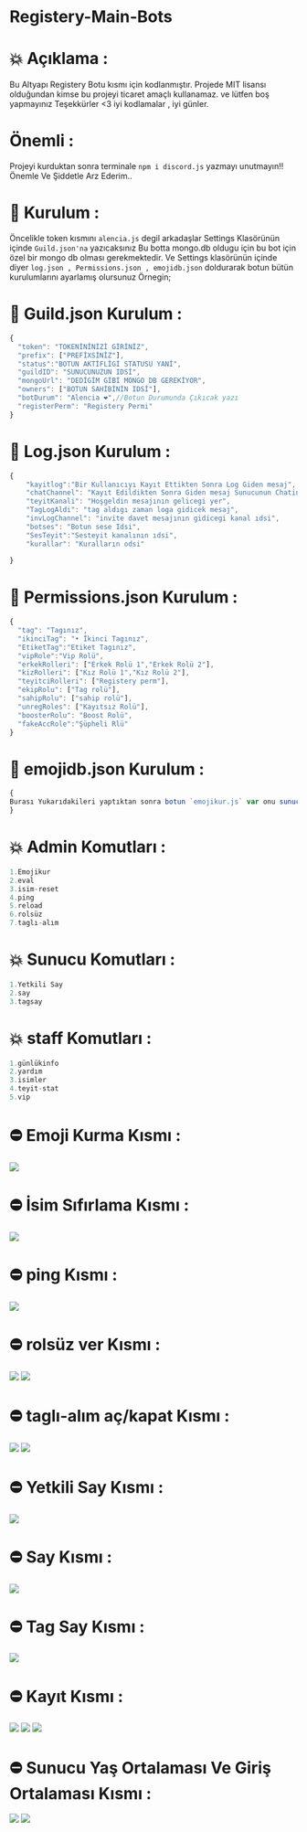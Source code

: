 # Registery-Main-Bots

# 💥 Açıklama :
Bu Altyapı Registery Botu kısmı için kodlanmıştır. Projede MIT lisansı olduğundan kimse bu projeyi ticaret amaçlı kullanamaz. ve lütfen boş yapmayınız Teşekkürler <3 iyi kodlamalar , iyi günler. 

# Önemli :
Projeyi kurduktan sonra terminale `npm i discord.js` yazmayı unutmayın!! Önemle Ve Şiddetle Arz Ederim..

# 🔨 Kurulum :
Öncelikle token kısmını `alencia.js` degil arkadaşlar Settings Klasörünün içinde `Guild.json'na` yazıcaksınız Bu botta mongo.db oldugu için bu bot için özel bir mongo db olması gerekmektedir. Ve Settings klasörünün içinde diyer `log.json , Permissions.json , emojidb.json` doldurarak botun bütün kurulumlarını ayarlamış olursunuz Örnegin;

# 🎉 Guild.json Kurulum :
```js
{
  "token": "TOKENİNİNİZİ GİRİNİZ",
  "prefix": ["PREFİXSİNİZ"],
  "status":"BOTUN AKTİFLİGİ STATUSU YANİ",
  "guildID": "SUNUCUNUZUN IDSİ",
  "mongoUrl": "DEDİGİM GİBİ MONGO DB GEREKİYOR",
  "owners": ["BOTUN SAHİBİNİN IDSİ"],
  "botDurum": "Alencia ❤️",//Botun Durumunda Çıkıcak yazı
  "registerPerm": "Registery Permi"
}
```

# 🎉 Log.json Kurulum :
```js
{
    "kayitlog":"Bir Kullanıcıyı Kayıt Ettikten Sonra Log Giden mesaj",
    "chatChannel": "Kayıt Edildikten Sonra Giden mesaj Sunucunun Chatin Mesajı",
    "teyitKanali": "Hoşgeldin mesajının gelicegi yer",
    "TagLogAldi": "tag aldıgı zaman loga gidicek mesaj",
    "invLogChannel": "invite davet mesajının gidicegi kanal ıdsi",
    "botses": "Botun sese Idsi",
    "SesTeyit":"Sesteyit kanalının ıdsi",
    "kurallar": "Kuralların odsi"
  
}
```

# 🎉 Permissions.json Kurulum :
```js
{
  "tag": "Tagınız",
  "ikinciTag": "• İkinci Tagınız",
  "EtiketTag":"Etiket Tagınız",
  "vipRole":"Vip Rolü",
  "erkekRolleri": ["Erkek Rolü 1","Erkek Rolü 2"],
  "kizRolleri": ["Kız Rolü 1","Kız Rolü 2"],
  "teyitciRolleri": ["Registery perm"],
  "ekipRolu": ["Tag rolü"],
  "sahipRolu": ["sahip rolü"],
  "unregRoles": ["Kayıtsız Rolü"],
  "boosterRolu": "Boost Rolü",
  "fakeAccRole":"Şüpheli Rlü"
}
```

# 🎉 emojidb.json Kurulum :
```js
{
Burası Yukarıdakileri yaptıktan sonra botun `emojikur.js` var onu sunucuda `.alencia-emojikur` diyerek veya degiştirebilirsiniz onu yaptıktan sonra otomatik buraya düşüyor. Ve emoji çekebilirsiniz burdan yaptıgınız komutlara
}
```

# 💥 Admin Komutları :
```js
1.Emojikur
2.eval
3.isim-reset
4.ping
5.reload
6.rolsüz
7.taglı-alım
```

# 💥 Sunucu Komutları :
```js
1.Yetkili Say
2.say
3.tagsay
```

# 💥 staff Komutları :
```js
1.günlükinfo
2.yardım
3.isimler
4.teyit-stat
5.vip
```

# ⛔ Emoji Kurma Kısmı :
<img  src="https://cdn.discordapp.com/attachments/951522199121051668/970686875260035112/unknown.png">

# ⛔ İsim Sıfırlama Kısmı :
<img src="https://cdn.discordapp.com/attachments/951522199121051668/970687233701060688/unknown.png">

# ⛔ ping Kısmı :
<img src="https://cdn.discordapp.com/attachments/951522199121051668/970687411388547153/unknown.png">

# ⛔ rolsüz ver Kısmı :
<img src="https://cdn.discordapp.com/attachments/951522199121051668/970687564791038012/unknown.png">
<img src="https://cdn.discordapp.com/attachments/951522199121051668/970687682294460486/unknown.png">

# ⛔ taglı-alım aç/kapat Kısmı :
<img src="https://cdn.discordapp.com/attachments/951522199121051668/970687886695489587/unknown.png">
<img src="https://cdn.discordapp.com/attachments/951522199121051668/970688382495776828/unknown.png">

# ⛔ Yetkili Say Kısmı :
<img src="https://cdn.discordapp.com/attachments/951522199121051668/970688714311335976/unknown.png">

# ⛔  Say Kısmı :
<img src="https://cdn.discordapp.com/attachments/951522199121051668/970688863167205436/unknown.png">

# ⛔  Tag Say Kısmı :
<img src="https://cdn.discordapp.com/attachments/951522199121051668/970689036580687922/unknown.png">

# ⛔  Kayıt Kısmı :
<img src="https://cdn.discordapp.com/attachments/951522199121051668/970690568860614686/unknown.png">
<img src="https://cdn.discordapp.com/attachments/951522199121051668/970690674838110208/unknown.png">
<img src="https://cdn.discordapp.com/attachments/951522199121051668/970690810922291200/unknown.png">

# ⛔  Sunucu Yaş Ortalaması Ve Giriş Ortalaması Kısmı :
<img src="https://cdn.discordapp.com/attachments/951522199121051668/970690279235518504/unknown.png">
<img src="https://cdn.discordapp.com/attachments/951522199121051668/970690096309362748/unknown.png">
